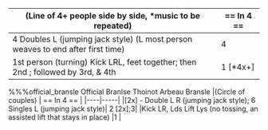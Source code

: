 |(Line of 4+ people side by side, *music to be repeated) | == In 4 == |
|----|-----|
|4 Doubles L (jumping jack style) (L most person weaves to end after first time) |4|
|1st person (turning) Kick LRL, feet together; then 2nd ; followed by 3rd, & 4th |1 [*4x+]|


%%%official_bransle
Official Branlse
Thoinot Arbeau 
Bransle
|(Circle of couples) | == In 4 == |
|----|-----|
|[2x] - Double L R (jumping jack style); 6 Singles L (jumping jack style)| 2 [2x];3|
|Kick LR, Lds Lift Lys (no tossing, an assisted lift that stays in place) |1 |
